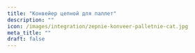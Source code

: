 ```yaml
---
title: "Конвейер цепной для паллет"
description: ""
icon: /images/integration/zepnie-konveer-palletnie-cat.jpg 
meta_title: ""
draft: false
---
```


